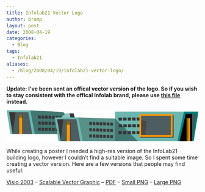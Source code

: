 ```yaml
---
title: Infolab21 Vector Logo
author: bramp
layout: post
date: 2008-04-19
categories:
  - Blog
tags:
  - Infolab21
aliases:
  - /blog/2008/04/19/infolab21-vector-logo/
---
```

**Update: I&#8217;ve been sent an offical vector version of the logo. So if you wish to stay consistent with the offical Infolab brand, please use [this file][1] instead.**

<img src="infolab-623.png" width=623 alt="InfoLab21 Logo" />

While creating a poster I needed a high-res version of the InfoLab21 building logo, however I couldn&#8217;t find a suitable image. So I spent some time creating a vector version. Here are a few versions that people may find useful:

<div class="figure">
  <a href="infolab.vsd">Visio 2003</a> &#8211; <a href="infolab.svg">Scalable Vector Graphic</a> &#8211; <a href="infolab.pdf">PDF</a> &#8211; <a href="infolab-623.png">Small PNG</a> &#8211; <a href="infolab-1247.png">Large PNG</a>
</div>

 [1]: InfoLab21_logo_Final_V8.pdf
 
